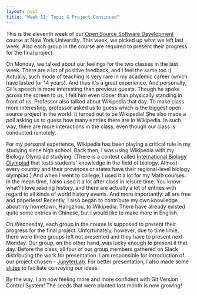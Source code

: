 ```yaml
---
layout: post
title: "Week 11: Topic & Project Continued"
---
```


This is the eleventh week of our [Open Source Software Development](https://github.com/nyu-ossd-s20) course at New York University. This week, we picked up what we left last week. Also each group in the course are required to present their progress for the final project.


On Monday, we talked about our feelings for the two classes in the last week. There are a lot of positive feedback, and I feel the same too :) Actually, such mode of teaching is very rare in my academic career (which have lasted for 14 years). And thus it's a great experience. And personally, Gil's speech is more interesting than previous guests. Though he spoke across the screen to us, I felt him even closer than physically standing in front of us. Professor also talked about Wikipedia that day. To make class more interesting, professor asked us to guess which is the biggest open source project in the world. It turned out to be Wikipedia! She also made a poll asking us to guess how many entries there are in Wikipedia. In such way, there are more interactions in the class, even though our class is conducted remotely. 

For my personal experience, Wikipedia has been playing a critical rule in my studying since high school. Back then, I was using Wikipedia with my Biology Olympiad studying. (There is a contest called [International Biology Olympiad](https://www.ibo-info.org/en/) that tests students' knowledge in the field of biology. Almost every country and their provinces or states have their regional-level biology olympiad.) And when I went to college, I used it a lot for my Math courses. In the mean time, I also used it a lot after class in leisure time. You know what? I love reading history, and there are actually a lot of entries with regard to all kinds of world history events. And more importantly: all are free and paperless! Recently, I also began to contribute my own knowledge about my hometown, Hangzhou, to Wikipedia. There have already existed quite some entries in Chinese, but I would like to make more in English.


On Wednesday, each group in the course is supposed to present their progress for the final project. Unfortunately, however, due to time limie, there were three groups left not presented and they have to present next Monday. Our group, on the other hand, was lucky enough to present it that day. Before the class, all four of our group members gathered on Slack distributing the work for presentation. I am responsible for introduction of our project chosen - [JupyterLab](https://github.com/jupyterlab/jupyterlab). For better presentation, I also made some [slides](https://nyu-ossd-s20.github.io/FungluiKoo-weekly/slides/JupyterLab_Intro.pdf) to faciliate conveying our ideas. 


By the way, I am now feeling more and more confident with Git Version Control System! The seeds that were planted last month is now growing!
